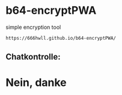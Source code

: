 # b64-encryptPWA
simple encryption tool
``` bash
https://666hwll.github.io/b64-encryptPWA/
```

## Chatkontrolle:
# Nein, danke
